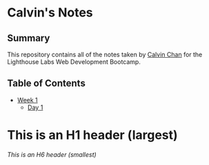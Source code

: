 # Calvin's Notes

## Summary 
This repository contains all of the notes taken by [Calvin Chan](https://github.com/calvinchan87) for the Lighthouse Labs Web Development Bootcamp.

## Table of Contents
* [Week 1](/Week_1)
  * [Day 1](/Week_1/Day_1)


# This is an H1 header (largest)
###### This is an H6 header (smallest)